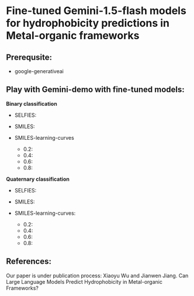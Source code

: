 # Fine-tuned Gemini-1.5-flash models for hydrophobicity predictions in Metal-organic frameworks

## Prerequsite:
- google-generativeai

## Play with Gemini-demo with fine-tuned models:

**Binary classification**
 -  SELFIES:
 -  SMILES:
 -  SMILES-learning-curves
   
    - 0.2:
    - 0.4:
    - 0.6:
    - 0.8:

**Quaternary classification**
 -  SELFIES:
 -  SMILES:
 -  SMILES-learning-curves:
   
    - 0.2:
    - 0.4:
    - 0.6:
    - 0.8:

## References:
Our paper is under publication process:
Xiaoyu Wu and Jianwen Jiang. Can Large Language Models Predict Hydrophobicity in Metal-organic Frameworks?
